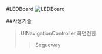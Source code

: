 #LEDBoard
![LEDBoard](https://user-images.githubusercontent.com/54833831/144190435-41b03c70-89b6-4f04-a35d-fe7903ad6460.gif)

##사용기술
> UINavigationController
> 화면전환
> > Segueway
